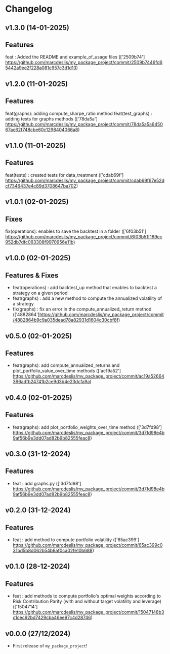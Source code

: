 # Changelog

<!--next-version-placeholder-->

## v1.3.0 (14-01-2025)

## Features
feat : Added the README and example_of_usage files (['2509b74'] https://github.com/marcdeslis/my_package_project/commit/2509b7446fd65442a9ee2f228a081c957c3d1d13)


## v1.2.0 (11-01-2025)

## Features 
feat(graphs): adding compute_sharpe_ratio method
feat(test_graphs) : adding tests for graphs methods
(['78da5a'] https://github.com/marcdeslis/my_package_project/commit/78da5a5a645067ac62f748cbe60c1298404066a8)


## v1.1.0 (11-01-2025)

## Features
feat(tests) : created tests for data_treatment (['cdab69f'] https://github.com/marcdeslis/my_package_project/commit/cdab69f67e52dcf7346437e4c89d3708647ba702)


## v1.0.1 (02-01-2025)

## Fixes
fix(operations): enables to save the backtest in a folder (['6f03b51'] https://github.com/marcdeslis/my_package_project/commit/6f03b51f169ec952db7dfc063308f9970956e11b)

## v1.0.0 (02-01-2025)

## Features & Fixes
* feat(operations) : add backtest_up method that enables to backtest a strategy on a given period
* feat(graphs) : add a new method to compute the annualized volatility of a strategy
* fix(graphs) : fix an error in the compute_annualized_return method 
(['4882864']https://github.com/marcdeslis/my_package_project/commit/4882864b9c9a035dead78a82931d1604c30cbf8f)



## v0.5.0 (02-01-2025)

## Features 
* feat(graphs): add compute_annualized_returns and plot_portfolio_value_over_time methods (['ac19a52'] https://github.com/marcdeslis/my_package_project/commit/ac19a52664396adfb24741b2ce9d3b4e23dcfa9a)


## v0.4.0 (02-01-2025)

## Features 
* feat(graphs): add plot_portfolio_weights_over_time method (['3d7fd98'] https://github.com/marcdeslis/my_package_project/commit/3d7fd98e4b9af56b9e3dd07ad82b9b82555feac8)


## v0.3.0 (31-12-2024)

## Features 

* feat : add graphs.py  (['3d7fd98'] https://github.com/marcdeslis/my_package_project/commit/3d7fd98e4b9af56b9e3dd07ad82b9b82555feac8)


## v0.2.0 (31-12-2024)

## Features 

* feat : add method to compute portfolio volatility (['65ac399'] https://github.com/marcdeslis/my_package_project/commit/65ac399c031bd5b8d062b54b8af0ca02fe10b688)


## v0.1.0 (28-12-2024)

## Features 

* feat : add methods to compute portfolio's optimal weights according to Risk Contribution Parity (with and without target volatility and leverage) (['1504714'] https://github.com/marcdeslis/my_package_project/commit/15047148b3c1cec92bd7429cba46ee97c4d28746)


## v0.0.0 (27/12/2024)

- First release of `my_package_project`!